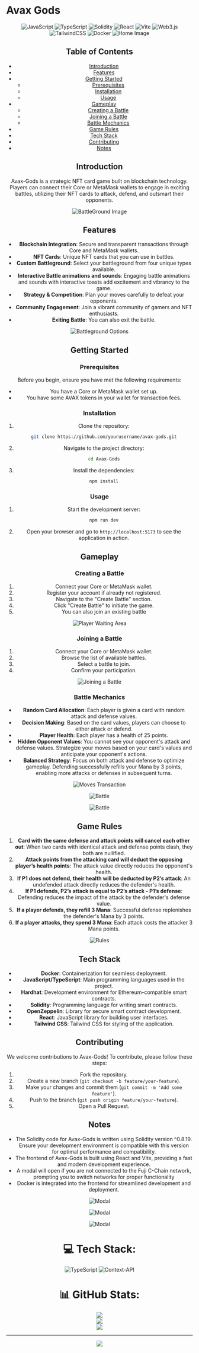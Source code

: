 
# Avax Gods

<div align="center">
  <img src="https://img.shields.io/badge/javascript-%23323330.svg?style=for-the-badge&logo=javascript&logoColor=%23F7DF1E" alt="JavaScript" />
  <img src="https://img.shields.io/badge/typescript-%23007ACC.svg?style=for-the-badge&logo=typescript&logoColor=white" alt="TypeScript"/>
  <img src="https://img.shields.io/badge/Solidity-%23363636.svg?style=for-the-badge&logo=solidity&logoColor=white" alt="Solidity" />
  <img src="https://img.shields.io/badge/react-%2320232a.svg?style=for-the-badge&logo=react&logoColor=%2361DAFB" alt="React" />
  <img src="https://img.shields.io/badge/vite-%23646CFF.svg?style=for-the-badge&logo=vite&logoColor=white" alt="Vite" />
  <img src="https://img.shields.io/badge/web3.js-F16822?style=for-the-badge&logo=web3.js&logoColor=white" alt="Web3.js" />
  <img src="https://img.shields.io/badge/tailwindcss-%2338B2AC.svg?style=for-the-badge&logo=tailwind-css&logoColor=white" alt="TailwindCSS" />
  <img src="https://img.shields.io/badge/docker-%230db7ed.svg?style=for-the-badge&logo=docker&logoColor=white" alt="Docker" />
  <img src="https://img.shields.io/badge/Context--Api-000000?style=for-the-badge&logo=react" src="Context API/>
</div>


Welcome to **Avax-Gods**, where blockchain technology meets the thrill of decentralized gaming! Avax-Gods is an innovative project that allows users to immerse themselves in a world of strategy and competition. By connecting your Core or MetaMask wallet, you can create battles or join existing ones with ease. Engage in intense battles where every move counts.

![Home Image](./images/home.png)

## Table of Contents

- [Introduction](#introduction)
- [Features](#features)
- [Getting Started](#getting-started)
  - [Prerequisites](#prerequisites)
  - [Installation](#installation)
  - [Usage](#usage)
- [Gameplay](#gameplay)
  - [Creating a Battle](#creating-a-battle)
  - [Joining a Battle](#joining-a-battle)
  - [Battle Mechanics](#battle-mechanics)
- [Game Rules](#game-rules)
- [Tech Stack](#tech-stack)
- [Contributing](#contributing)
- [Notes](#notes)


## Introduction

Avax-Gods is a strategic NFT card game built on blockchain technology. Players can connect their Core or MetaMask wallets to engage in exciting battles, utilizing their NFT cards to attack, defend, and outsmart their opponents.

![BattleGround Image](./images/battleground1.png)

## Features

- **Blockchain Integration**: Secure and transparent transactions through Core and MetaMask wallets.
- **NFT Cards**: Unique NFT cards that you can use in battles.
- **Custom Battleground**: Select your battleground from four unique types available.
- **Interactive Battle animations and sounds**: Engaging battle animations and sounds with interactive toasts add excitement and vibrancy to the game.
- **Strategy & Competition**: Plan your moves carefully to defeat your opponents.
- **Community Engagement**: Join a vibrant community of gamers and NFT enthusiasts.
- **Exiting Battle**: You can also exit the battle. 

![Battleground Options](./images/options.png)

## Getting Started

### Prerequisites

Before you begin, ensure you have met the following requirements:

- You have a Core or MetaMask wallet set up.
- You have some AVAX tokens in your wallet for transaction fees.

### Installation

1. Clone the repository:
    ```bash
    git clone https://github.com/yourusername/avax-gods.git
    ```

2. Navigate to the project directory:
    ```bash
    cd Avax-Gods
    ```

3. Install the dependencies:
    ```bash
    npm install
    ```

### Usage

1. Start the development server:
    ```bash
    npm run dev
    ```

2. Open your browser and go to `http://localhost:5173` to see the application in action.

## Gameplay

### Creating a Battle

1. Connect your Core or MetaMask wallet.
2. Register your account if already not registered.
3. Navigate to the "Create Battle" section.
4. Click "Create Battle" to initiate the game.
5. You can also join an existing battle

![Player Waiting Area](./images/wait.png)

### Joining a Battle

1. Connect your Core or MetaMask wallet.
2. Browse the list of available battles.
3. Select a battle to join.
4. Confirm your participation.

![Joining a Battle](./images/join.png)

### Battle Mechanics

- **Random Card Allocation**: Each player is given a card with random attack and defense values.
- **Decision Making**: Based on the card values, players can choose to either attack or defend.
- **Player Health**: Each player has a health of 25 points.
- **Hidden Opponent Values**: You cannot see your opponent's attack and defense values. Strategize your moves based on your card's values and anticipate your opponent's actions.
- **Balanced Strategy**: Focus on both attack and defense to optimize gameplay. Defending successfully refills your Mana by 3 points, enabling more attacks or defenses in subsequent turns.

![Moves Transaction](./images/moves.png)

![Battle](./images/battleground2.png)

![Battle](./images/battleground3.png)

## Game Rules

1. **Card with the same defense and attack points will cancel each other out**: When two cards with identical attack and defense points clash, they both are nullified.
2. **Attack points from the attacking card will deduct the opposing player’s health points**: The attack value directly reduces the opponent's health.
3. **If P1 does not defend, their health will be deducted by P2’s attack**: An undefended attack directly reduces the defender's health.
4. **If P1 defends, P2’s attack is equal to P2’s attack - P1’s defense**: Defending reduces the impact of the attack by the defender's defense value.
5. **If a player defends, they refill 3 Mana**: Successful defense replenishes the defender's Mana by 3 points.
6. **If a player attacks, they spend 3 Mana**: Each attack costs the attacker 3 Mana points.

![Rules](./images/rules.png)

## Tech Stack

- **Docker**: Containerization for seamless deployment.
- **JavaScript/TypeScript**: Main programming languages used in the project.
- **Hardhat**: Development environment for Ethereum-compatible smart contracts.
- **Solidity**: Programming language for writing smart contracts.
- **OpenZeppelin**: Library for secure smart contract development.
- **React**: JavaScript library for building user interfaces.
- **Tailwind CSS**: Tailwind CSS for styling of the application.

## Contributing

We welcome contributions to Avax-Gods! To contribute, please follow these steps:

1. Fork the repository.
2. Create a new branch (`git checkout -b feature/your-feature`).
3. Make your changes and commit them (`git commit -m 'Add some feature'`).
4. Push to the branch (`git push origin feature/your-feature`).
5. Open a Pull Request.

## Notes

- The Solidity code for Avax-Gods is written using Solidity version ^0.8.19. Ensure your development environment is compatible with this version for optimal performance and compatibility.
- The frontend of Avax-Gods is built using React and Vite, providing a fast and modern development experience.
- A modal will open if you are not connected to the Fuji C-Chain network, prompting you to switch networks for proper functionality
- Docker is integrated into the frontend for streamlined development and deployment.

![Modal](./images/modal.png)

![Modal](./images/modal1.png)

![Modal](./images/modal2.png)






# 💻 Tech Stack:
![TypeScript](https://img.shields.io/badge/typescript-%23007ACC.svg?style=for-the-badge&logo=typescript&logoColor=white) ![Context-API](https://img.shields.io/badge/Context--Api-000000?style=for-the-badge&logo=react)
# 📊 GitHub Stats:
![](https://github-readme-stats.vercel.app/api?username=Aytaditya&theme=dark&hide_border=false&include_all_commits=false&count_private=false)<br/>
![](https://github-readme-streak-stats.herokuapp.com/?user=Aytaditya&theme=dark&hide_border=false)<br/>
![](https://github-readme-stats.vercel.app/api/top-langs/?username=Aytaditya&theme=dark&hide_border=false&include_all_commits=false&count_private=false&layout=compact)

---
[![](https://visitcount.itsvg.in/api?id=Aytaditya&icon=0&color=0)](https://visitcount.itsvg.in)

<!-- Proudly created with GPRM ( https://gprm.itsvg.in ) -->




